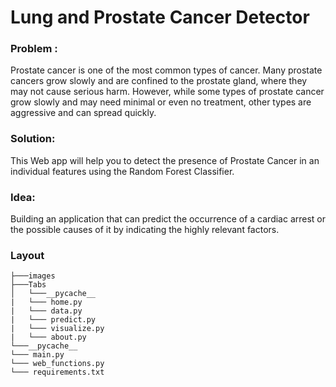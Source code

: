 # Lung and Prostate Cancer Detector


### Problem : 

Prostate cancer is one of the most common types of cancer. Many prostate cancers grow slowly and are confined to the prostate gland, where they may not cause serious harm. However, while some types of prostate cancer grow slowly and may need minimal or even no treatment, other types are aggressive and can spread quickly.

### Solution:

This Web app will help you to detect the presence of Prostate Cancer in an individual features using the Random Forest Classifier.

### Idea: 
Building an application that can predict the occurrence of a cardiac arrest or the possible causes of it by indicating the highly relevant factors. 

### Layout

```
├───images
├───Tabs
│   └───__pycache__
|   └─── home.py
|   └─── data.py
|   └─── predict.py
|   └─── visualize.py
|   └─── about.py
└───__pycache__
└─── main.py
└─── web_functions.py
└─── requirements.txt

```

